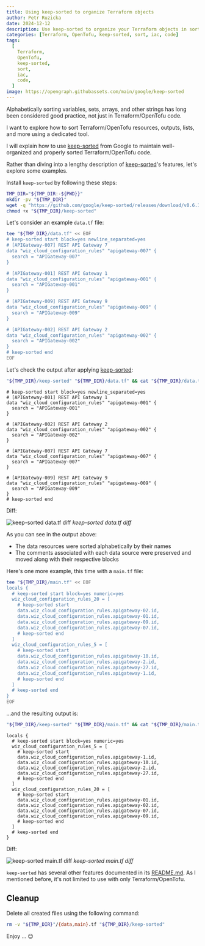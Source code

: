 ```yaml
---
title: Using keep-sorted to organize Terraform objects
author: Petr Ruzicka
date: 2024-12-12
description: Use keep-sorted to organize your Terraform objects in sorted order within your code
categories: [Terraform, OpenTofu, keep-sorted, sort, iac, code]
tags:
  [
    Terraform,
    OpenTofu,
    keep-sorted,
    sort,
    iac,
    code,
  ]
image: https://opengraph.githubassets.com/main/google/keep-sorted
---
```


Alphabetically sorting variables, sets, arrays, and other strings has long been
considered good practice, not just in Terraform/OpenTofu code.

I want to explore how to sort Terraform/OpenTofu resources, outputs, lists, and
more using a dedicated tool.

I will explain how to use [keep-sorted](https://github.com/google/keep-sorted)
from Google to maintain well-organized and properly sorted Terraform/OpenTofu
code.

Rather than diving into a lengthy description of
[keep-sorted](https://github.com/google/keep-sorted)'s features, let's explore
some examples.

Install `keep-sorted` by following these steps:

```bash
TMP_DIR="${TMP_DIR:-${PWD}}"
mkdir -pv "${TMP_DIR}"
wget -q "https://github.com/google/keep-sorted/releases/download/v0.6.1/keep-sorted_$(uname | tr '[:upper:]' '[:lower:]')" -O "${TMP_DIR}/keep-sorted"
chmod +x "${TMP_DIR}/keep-sorted"
```

Let's consider an example `data.tf` file:

```bash
tee "${TMP_DIR}/data.tf" << EOF
# keep-sorted start block=yes newline_separated=yes
# [APIGateway-007] REST API Gateway 7
data "wiz_cloud_configuration_rules" "apigateway-007" {
  search = "APIGateway-007"
}

# [APIGateway-001] REST API Gateway 1
data "wiz_cloud_configuration_rules" "apigateway-001" {
  search = "APIGateway-001"
}

# [APIGateway-009] REST API Gateway 9
data "wiz_cloud_configuration_rules" "apigateway-009" {
  search = "APIGateway-009"
}

# [APIGateway-002] REST API Gateway 2
data "wiz_cloud_configuration_rules" "apigateway-002" {
  search = "APIGateway-002"
}
# keep-sorted end
EOF
```

Let's check the output after applying [keep-sorted](https://github.com/google/keep-sorted):

```bash
"${TMP_DIR}/keep-sorted" "${TMP_DIR}/data.tf" && cat "${TMP_DIR}/data.tf"
```

```hcl
# keep-sorted start block=yes newline_separated=yes
# [APIGateway-001] REST API Gateway 1
data "wiz_cloud_configuration_rules" "apigateway-001" {
  search = "APIGateway-001"
}

# [APIGateway-002] REST API Gateway 2
data "wiz_cloud_configuration_rules" "apigateway-002" {
  search = "APIGateway-002"
}

# [APIGateway-007] REST API Gateway 7
data "wiz_cloud_configuration_rules" "apigateway-007" {
  search = "APIGateway-007"
}

# [APIGateway-009] REST API Gateway 9
data "wiz_cloud_configuration_rules" "apigateway-009" {
  search = "APIGateway-009"
}
# keep-sorted end
```

Diff:

![keep-sorted data.tf diff](/assets/img/posts/2024/2024-12-12-terraform-keep-sorted/data-diff.avif)
_keep-sorted data.tf diff_

As you can see in the output above:

* The data resources were sorted alphabetically by their names
* The comments associated with each data source were preserved and moved along
  with their respective blocks

Here's one more example, this time with a `main.tf` file:

```bash
tee "${TMP_DIR}/main.tf" << EOF
locals {
  # keep-sorted start block=yes numeric=yes
  wiz_cloud_configuration_rules_20 = [
    # keep-sorted start
    data.wiz_cloud_configuration_rules.apigateway-02.id,
    data.wiz_cloud_configuration_rules.apigateway-01.id,
    data.wiz_cloud_configuration_rules.apigateway-09.id,
    data.wiz_cloud_configuration_rules.apigateway-07.id,
    # keep-sorted end
  ]
  wiz_cloud_configuration_rules_5 = [
    # keep-sorted start
    data.wiz_cloud_configuration_rules.apigateway-10.id,
    data.wiz_cloud_configuration_rules.apigateway-2.id,
    data.wiz_cloud_configuration_rules.apigateway-27.id,
    data.wiz_cloud_configuration_rules.apigateway-1.id,
    # keep-sorted end
  ]
  # keep-sorted end
}
EOF
```

...and the resulting output is:

```bash
"${TMP_DIR}/keep-sorted" "${TMP_DIR}/main.tf" && cat "${TMP_DIR}/main.tf"
```

```hcl
locals {
  # keep-sorted start block=yes numeric=yes
  wiz_cloud_configuration_rules_5 = [
    # keep-sorted start
    data.wiz_cloud_configuration_rules.apigateway-1.id,
    data.wiz_cloud_configuration_rules.apigateway-10.id,
    data.wiz_cloud_configuration_rules.apigateway-2.id,
    data.wiz_cloud_configuration_rules.apigateway-27.id,
    # keep-sorted end
  ]
  wiz_cloud_configuration_rules_20 = [
    # keep-sorted start
    data.wiz_cloud_configuration_rules.apigateway-01.id,
    data.wiz_cloud_configuration_rules.apigateway-02.id,
    data.wiz_cloud_configuration_rules.apigateway-07.id,
    data.wiz_cloud_configuration_rules.apigateway-09.id,
    # keep-sorted end
  ]
  # keep-sorted end
}
```

Diff:

![keep-sorted main.tf diff](/assets/img/posts/2024/2024-12-12-terraform-keep-sorted/main-diff.avif)
_keep-sorted main.tf diff_

`keep-sorted` has several other features documented in its [README.md](https://github.com/google/keep-sorted/blob/main/README.md#options).
As I mentioned before, it's not limited to use with only Terraform/OpenTofu.

## Cleanup

Delete all created files using the following command:

```sh
rm -v "${TMP_DIR}"/{data,main}.tf "${TMP_DIR}/keep-sorted"
```

Enjoy ... 😉
